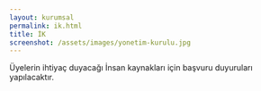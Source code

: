```yaml
---
layout: kurumsal
permalink: ik.html
title: İK
screenshot: /assets/images/yonetim-kurulu.jpg
---
```

Üyelerin ihtiyaç duyacağı İnsan kaynakları için başvuru duyuruları yapılacaktır.

